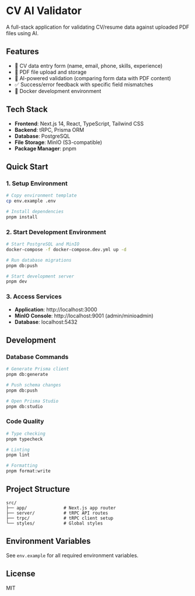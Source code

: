 # CV AI Validator

A full-stack application for validating CV/resume data against uploaded PDF files using AI.

## Features

- 📝 CV data entry form (name, email, phone, skills, experience)
- 📄 PDF file upload and storage
- 🤖 AI-powered validation (comparing form data with PDF content)
- ✅ Success/error feedback with specific field mismatches
- 🐳 Docker development environment

## Tech Stack

- **Frontend**: Next.js 14, React, TypeScript, Tailwind CSS
- **Backend**: tRPC, Prisma ORM
- **Database**: PostgreSQL
- **File Storage**: MinIO (S3-compatible)
- **Package Manager**: pnpm

## Quick Start

### 1. Setup Environment

```bash
# Copy environment template
cp env.example .env

# Install dependencies
pnpm install
```

### 2. Start Development Environment

```bash
# Start PostgreSQL and MinIO
docker-compose -f docker-compose.dev.yml up -d

# Run database migrations
pnpm db:push

# Start development server
pnpm dev
```

### 3. Access Services

- **Application**: http://localhost:3000
- **MinIO Console**: http://localhost:9001 (admin/minioadmin)
- **Database**: localhost:5432

## Development

### Database Commands

```bash
# Generate Prisma client
pnpm db:generate

# Push schema changes
pnpm db:push

# Open Prisma Studio
pnpm db:studio
```

### Code Quality

```bash
# Type checking
pnpm typecheck

# Linting
pnpm lint

# Formatting
pnpm format:write
```

## Project Structure

```
src/
├── app/              # Next.js app router
├── server/           # tRPC API routes
├── trpc/             # tRPC client setup
└── styles/           # Global styles
```

## Environment Variables

See `env.example` for all required environment variables.

## License

MIT
